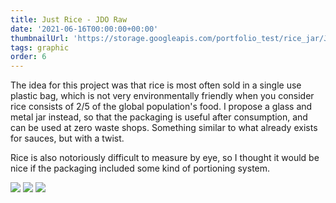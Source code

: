 ```yaml
---
title: Just Rice - JDO Raw
date: '2021-06-16T00:00:00+00:00'
thumbnailUrl: 'https://storage.googleapis.com/portfolio_test/rice_jar/JDO-Cover.png'
tags: graphic
order: 6
---
```


The idea for this project was that rice is most often sold in a single use plastic bag, which is not very environmentally friendly when you consider rice consists of 2/5 of the global population's food. I propose a glass and metal jar instead, so that the packaging is useful after consumption, and can be used at zero waste shops. Something similar to what already exists for sauces, but with a twist.

Rice is also notoriously difficult to measure by eye, so I thought it would be nice if the packaging included some kind of portioning system. 

<img src="https://storage.googleapis.com/portfolio_test/rice_jar/Boards-01.png" class=folio>

<img src="https://storage.googleapis.com/portfolio_test/rice_jar/Boards-02.png" class=folio>

<img src="https://storage.googleapis.com/portfolio_test/rice_jar/Boards-03.png" class=folio>